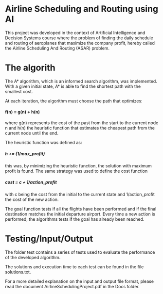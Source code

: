 # Airline Scheduling and Routing using AI
This project was developed in the context of Artificial Intelligence and Decision Systems course where the problem of finding the daily schedule and routing of aeroplanes that maximize the company profit, hereby called the Airline Scheduling And Routing (ASAR) problem.

# The algorith
The A* algorithm, which is an informed search algorithm, was implemented. With a given initial state, A* is able to find the shortest path with the smallest cost. 

At each iteration, the algorithm must choose the path that optimizes:

#### f(n) = g(n) + h(n)

where g(n) represents the cost of the past from the start to the current node n and h(n) the heuristic function that estimates the cheapest path from the current node until the end. 

The heuristic function was defined as:

##### h += (1/max_profit)

this was, by minimizing the heuristic function, the solution with maximum profit is found. The same strategy was used to define the cost function

##### cost = c + 1/action_profit

with c being the cost from the initial to the current state and 1/action_profit the cost of the new action.  

The goal function tests if all the flights have been performed and if the final destination matches the initial departure airport. Every time a new action is performed, the algorithms tests if the goal has already been reached.

# Testing/Input/Output

The folder test contains a series of tests used to evaluate the performance of the developed algorithm. 

The solutions and execution time to each test can be found in the file solutions.txt.

For a more detailed explanation on the input and output file format, please read the document AirlineSchedulingProject.pdf in the Docs folder.
